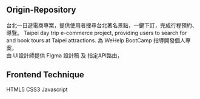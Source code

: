 ## Origin-Repository

台北一日遊電商專案，提供使用者搜尋台北著名景點，一鍵下訂，完成行程預約、導覽。
Taipei day trip e-commerce project, providing users to search for and book tours at Taipei attractions.
為 WeHelp BootCamp 指導開發個人專案，  
由 UI設計師提供 Figma 設計稿 及 指定API路由，

## Frontend Technique
HTML5
CSS3
Javascript
